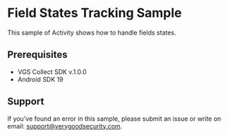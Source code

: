 # Field States Tracking Sample

This sample of Activity shows how to handle fields states.

## Prerequisites

- VGS Collect SDK v.1.0.0
- Android SDK 19

## Support

If you've found an error in this sample, please submit an issue or write on email: support@verygoodsecurity.com.
